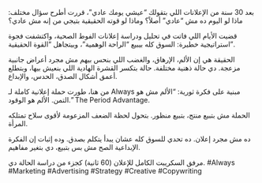 بعد 30 سنة من الإعلانات اللي بتقولك “عيشي يومك عادي”، قررت أطرح سؤال مختلف:
ماذا لو اليوم ده مش “عادي” أصلاً؟ وماذا لو قوته الحقيقية بتيجي من إنه مش عادي؟

قضيت الأيام اللي فاتت في تحليل ودراسة إعلانات الفوط الصحية، واكتشفت فجوة استراتيجية خطيرة:
السوق كله بيبيع “الراحة الوهمية”، وبيتجاهل “القوة الحقيقية”.

الحقيقة هي إن الألم، الإرهاق، والغضب اللي بنحس بيهم مش مجرد أعراض جانبية مزعجة.
دي حالة ذهنية مختلفة. حالة بتكسر القشرة الهادية اللي بنعيش بيها، وبتطلع أعمق أشكال الصدق، الحدس، والإبداع.

من هنا، طورت حملة إعلانية كاملة لـ Always مبنية على فكرة ثورية:
“الألم مش هو التمن. الألم هو الوقود.”
The Period Advantage.

الحملة مش بتبيع منتج، بتبيع منظور.
بتحول لحظة الضعف المزعومة لأقوى سلاح تمتلكه المرأة.

ده مش مجرد إعلان.
ده تحدي للسوق كله عشان يبدأ يتكلم بصدق.
وده إثبات إن الفكرة الإبداعية الصح مش بس بتبيع، دي بتغير مفاهيم.

مرفق السكريبت الكامل للإعلان (60 ثانية) كجزء من دراسة الحالة دي.
#Always #Marketing #Advertising #Strategy #Creative #Copywriting

